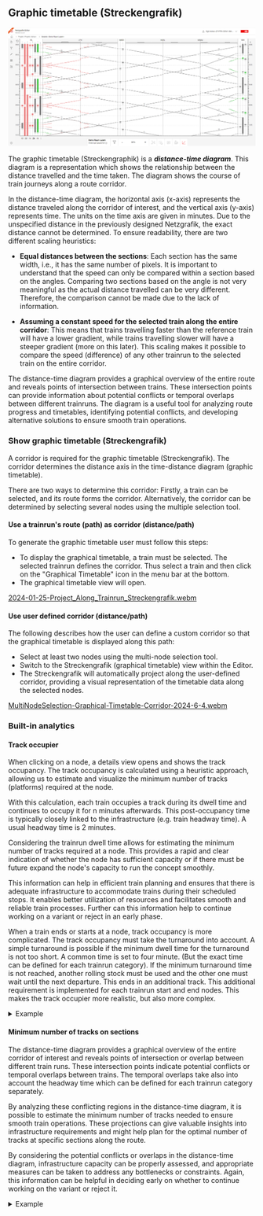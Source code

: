 ## Graphic timetable (Streckengrafik)

![Overview_Streckengrafik_Screenshot_002](./images/Overview_Streckengrafik_Screenshot_002.png)

The graphic timetable (Streckengraphik) is a **_distance-time diagram_**. This diagram is a
representation which shows the relationship between the distance travelled and the time taken. The
diagram shows the course of train journeys along a route corridor.

In the distance-time diagram, the horizontal axis (x-axis) represents the distance traveled along
the corridor of interest, and the vertical axis (y-axis) represents time. The units on the time axis
are given in minutes. Due to the unspecified distance in the previously designed Netzgrafik, the
exact distance cannot be determined. To ensure readability, there are two different scaling
heuristics:

- **Equal distances between the sections**: Each section has the same width, i.e., it has the same
  number of pixels. It is important to understand that the speed can only be compared within a section
  based on the angles. Comparing two sections based on the angle is not very meaningful as the
  actual distance travelled can be very different. Therefore, the comparison cannot be made due to
  the lack of information.

- **Assuming a constant speed for the selected train along the entire corridor**: This means that
  trains travelling faster than the reference train will have a lower gradient, while trains
  travelling slower will have a steeper gradient (more on this later). This scaling makes it
  possible to compare the speed (difference) of any other trainrun to the selected train on the
  entire corridor.

The distance-time diagram provides a graphical overview of the entire route and reveals points of
intersection between trains. These intersection points can provide information about potential
conflicts or temporal overlaps between different trainruns. The diagram is a useful tool for
analyzing route progress and timetables, identifying potential conflicts, and developing alternative
solutions to ensure smooth train operations.

### Show graphic timetable (Streckengrafik)

A corridor is required for the graphic timetable (Streckengrafik). The corridor determines the distance axis in the time-distance diagram (graphic timetable).

There are two ways to determine this corridor: Firstly, a train can be selected, and its route forms the corridor. Alternatively, the corridor can be determined by selecting several nodes using the multiple selection tool.

#### Use a trainrun's route (path) as corridor (distance/path)

To generate the graphic timetable user must follow this steps:

- To display the graphical timetable, a train must be selected. The selected trainrun defines the
  corridor. Thus select a train and then click on the "Graphical Timetable" icon in the menu bar at the bottom.
- The graphical timetable view will open.

[2024-01-25-Project_Along_Trainrun_Streckengrafik.webm](https://github.com/SchweizerischeBundesbahnen/netzgrafik-editor-frontend/assets/2674075/212abe60-6cba-4ac9-96b9-93e923022b75)

#### Use user defined corridor (distance/path)

The following describes how the user can define a custom corridor so that the graphical timetable is displayed along this path:

- Select at least two nodes using the multi-node selection tool.
- Switch to the Streckengrafik (graphical timetable) view within the Editor.
- The Streckengrafik will automatically project along the user-defined corridor, providing a visual representation of the timetable data along the selected nodes.

[MultiNodeSelection-Graphical-Timetable-Corridor-2024-6-4.webm](https://github.com/SchweizerischeBundesbahnen/netzgrafik-editor-frontend/assets/10423646/2002c9ce-fb05-4dab-b9ad-7bf36bc96c48)

### Built-in analytics

#### Track occupier

When clicking on a node, a details view opens and shows the track occupancy. The track occupancy is
calculated using a heuristic approach, allowing us to estimate and visualize the minimum number of
tracks (platforms) required at the node.

With this calculation, each train occupies a track during its dwell time and continues to occupy it
for n minutes afterwards. This post-occupancy time is typically closely linked to the
infrastructure (e.g. train headway time). A usual headway time is 2 minutes.

Considering the trainrun dwell time allows for estimating the minimum number of tracks required at a
node. This provides a rapid and clear indication of whether the node has sufficient capacity or if
there must be future expand the node's capacity to run the concept smoothly.

This information can help in efficient train planning and ensures that there is adequate
infrastructure to accommodate trains during their scheduled stops. It enables better utilization of
resources and facilitates smooth and reliable train processes. Further can this information help to
continue working on a variant or reject in an early phase.

When a train ends or starts at a node, track occupancy is more complicated. The track occupancy must
take the turnaround into account. A simple turnaround is possible if the minimum dwell time for the
turnaround is not too short. A common time is set to four minute. (But the exact time can be defined
for each trainrun category). If the minimum turnaround time is not reached, another rolling stock
must be used and the other one must wait until the next departure. This ends in an additional track.
This additional requirement is implemented for each trainrun start and end nodes. This makes the
track occupier more realistic, but also more complex.

<details>
<summary>
Example
</summary>

![track occupier](./images/Overview_Streckengrafik_Screenshot_004.png)

</details>

#### Minimum number of tracks on sections

The distance-time diagram provides a graphical overview of the entire corridor of interest and
reveals points of intersection or overlap between different train runs. These intersection points
indicate potential conflicts or temporal overlaps between trains. The temporal overlaps take also
into account the headway time which can be defined for each trainrun category separately.

By analyzing these conflicting regions in the distance-time diagram, it is possible to estimate the
minimum number of tracks needed to ensure smooth train operations. These projections can give
valuable insights into infrastructure requirements and might help plan for the optimal number of
tracks at specific sections along the route.

By considering the potential conflicts or overlaps in the distance-time diagram, infrastructure
capacity can be properly assessed, and appropriate measures can be taken to address any bottlenecks
or constraints. Again, this information can be helpful in deciding early on whether to continue
working on the variant or reject it.

<details>
<summary>
Example
</summary>

![minimum number of tracks on sections](./images/Overview_Streckengrafik_Screenshot_003.png)

</details>
